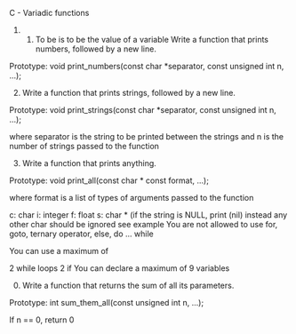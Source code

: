 C - Variadic functions

1. 1. To be is to be the value of a variable
Write a function that prints numbers, followed by a new line.

Prototype: void print_numbers(const char *separator, const unsigned int n, ...);

2. Write a function that prints strings, followed by a new line.

Prototype: void print_strings(const char *separator, const unsigned int n, ...);

where separator is the string to be printed between the strings and n is the number of strings passed to the function

3. Write a function that prints anything.

Prototype: void print_all(const char * const format, ...);

where format is a list of types of arguments passed to the function

c: char
i: integer
f: float
s: char * (if the string is NULL, print (nil) instead
any other char should be ignored
see example
You are not allowed to use for, goto, ternary operator, else, do ... while

You can use a maximum of

2 while loops
2 if
You can declare a maximum of 9 variables

0. Write a function that returns the sum of all its parameters.

Prototype: int sum_them_all(const unsigned int n, ...);

If n == 0, return 0
